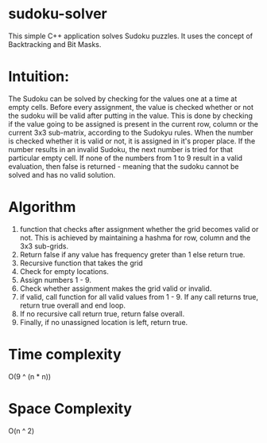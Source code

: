 # sudoku-solver
This simple C++ application solves Sudoku puzzles.
It uses the concept of Backtracking and Bit Masks.

# Intuition:
The Sudoku can be solved by checking for the values one at a time at empty cells. Before every assignment, the value is checked whether or not the sudoku will be valid after putting in the value. This is done by checking if the value going to be assigned is present in the current row, column or the current 3x3 sub-matrix, according to the Sudokyu rules.
When the number is checked whether it is valid or not, it is assigned in it's proper place. If the number results in an invalid Sudoku, the next number is tried for that particular empty cell.
If none of the numbers from 1 to 9 result in a valid evaluation, then false is returned - meaning that the sudoku cannot be solved and has no valid solution.

# Algorithm
1. function that checks after assignment whether the grid becomes valid or not. This is achieved by maintaining a hashma for row, column and the 3x3 sub-grids.
2. Return false if any value has frequency greter than 1 else return true.
3. Recursive function that takes the grid
4. Check for empty locations.
5. Assign numbers 1 - 9.
6. Check whether assignment makes the grid valid or invalid.
7. if valid, call function for all valid values from 1 - 9. If any call returns true, return true overall and end loop.
8. If no recursive call return true, return false overall.
9. Finally, if no unassigned location is left, return true.

# Time complexity
O(9 ^ (n * n))

# Space Complexity
O(n ^ 2)
